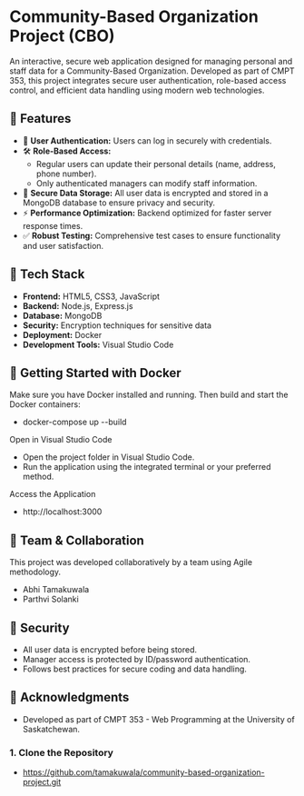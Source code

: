 # Community-Based Organization Project (CBO)

An interactive, secure web application designed for managing personal and staff data for a Community-Based Organization. Developed as part of CMPT 353, this project integrates secure user authentication, role-based access control, and efficient data handling using modern web technologies.

## 🚀 Features

- 🔐 **User Authentication:** Users can log in securely with credentials.
- 🛠️ **Role-Based Access:** 
  - Regular users can update their personal details (name, address, phone number).
  - Only authenticated managers can modify staff information.
- 🧊 **Secure Data Storage:** All user data is encrypted and stored in a MongoDB database to ensure privacy and security.
- ⚡ **Performance Optimization:** Backend optimized for faster server response times.
- ✅ **Robust Testing:** Comprehensive test cases to ensure functionality and user satisfaction.

## 🧰 Tech Stack

- **Frontend:** HTML5, CSS3, JavaScript
- **Backend:** Node.js, Express.js
- **Database:** MongoDB
- **Security:** Encryption techniques for sensitive data
- **Deployment:** Docker
- **Development Tools:** Visual Studio Code

## 🐳 Getting Started with Docker

Make sure you have Docker installed and running. Then build and start the Docker containers:

- docker-compose up --build
  
Open in Visual Studio Code

- Open the project folder in Visual Studio Code.
- Run the application using the integrated terminal or your preferred method.
  
Access the Application

- http://localhost:3000

## 👥 Team & Collaboration

This project was developed collaboratively by a team using Agile methodology.

- Abhi Tamakuwala
- Parthvi Solanki

## 🔐 Security

- All user data is encrypted before being stored.
- Manager access is protected by ID/password authentication.
- Follows best practices for secure coding and data handling.

## 🙌 Acknowledgments

 - Developed as part of CMPT 353 - Web Programming at the University of Saskatchewan.

### 1. Clone the Repository

- https://github.com/tamakuwala/community-based-organization-project.git
